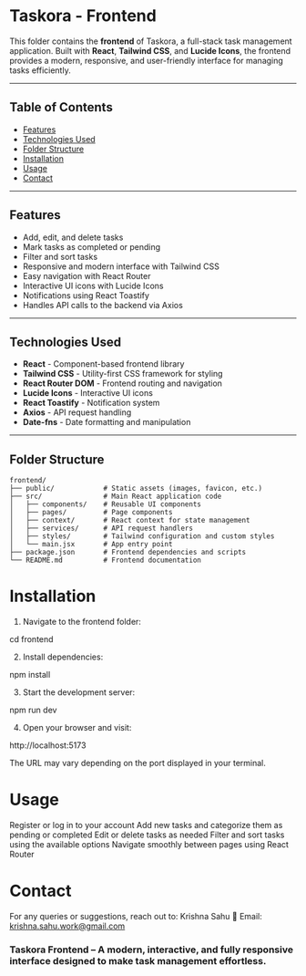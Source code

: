 # Taskora - Frontend


This folder contains the **frontend** of Taskora, a full-stack task management application. Built with **React**, **Tailwind CSS**, and **Lucide Icons**, the frontend provides a modern, responsive, and user-friendly interface for managing tasks efficiently.

---

## Table of Contents

- [Features](#features)  
- [Technologies Used](#technologies-used)  
- [Folder Structure](#folder-structure)  
- [Installation](#installation)  
- [Usage](#usage)  
- [Contact](#contact)  

---

## Features

- Add, edit, and delete tasks  
- Mark tasks as completed or pending  
- Filter and sort tasks  
- Responsive and modern interface with Tailwind CSS  
- Easy navigation with React Router  
- Interactive UI icons with Lucide Icons  
- Notifications using React Toastify  
- Handles API calls to the backend via Axios  

---

## Technologies Used

- **React** - Component-based frontend library  
- **Tailwind CSS** - Utility-first CSS framework for styling  
- **React Router DOM** - Frontend routing and navigation  
- **Lucide Icons** - Interactive UI icons  
- **React Toastify** - Notification system  
- **Axios** - API request handling  
- **Date-fns** - Date formatting and manipulation  

---

## Folder Structure

```plaintext
frontend/
├── public/            # Static assets (images, favicon, etc.)
├── src/               # Main React application code
│   ├── components/    # Reusable UI components
│   ├── pages/         # Page components
│   ├── context/       # React context for state management
│   ├── services/      # API request handlers
│   ├── styles/        # Tailwind configuration and custom styles
│   └── main.jsx       # App entry point
├── package.json       # Frontend dependencies and scripts
└── README.md          # Frontend documentation

```
# Installation

1. Navigate to the frontend folder:

 cd frontend

2. Install dependencies:

npm install

3. Start the development server:

npm run dev

4. Open your browser and visit:

http://localhost:5173

The URL may vary depending on the port displayed in your terminal.

# Usage

Register or log in to your account
Add new tasks and categorize them as pending or completed
Edit or delete tasks as needed
Filter and sort tasks using the available options
Navigate smoothly between pages using React Router

# Contact

For any queries or suggestions, reach out to:
Krishna Sahu
📧 Email: krishna.sahu.work@gmail.com

### Taskora Frontend – A modern, interactive, and fully responsive interface designed to make task management effortless.